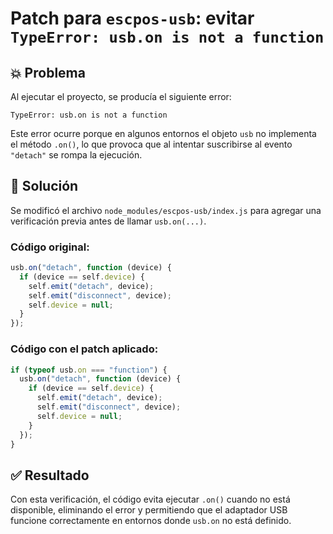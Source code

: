# Patch para `escpos-usb`: evitar `TypeError: usb.on is not a function`

## 💥 Problema

Al ejecutar el proyecto, se producía el siguiente error:

```
TypeError: usb.on is not a function
```

Este error ocurre porque en algunos entornos el objeto `usb` no implementa el método `.on()`, lo que provoca que al intentar suscribirse al evento `"detach"` se rompa la ejecución.

## 🔧 Solución

Se modificó el archivo `node_modules/escpos-usb/index.js` para agregar una verificación previa antes de llamar `usb.on(...)`.

### Código original:

```js
usb.on("detach", function (device) {
  if (device == self.device) {
    self.emit("detach", device);
    self.emit("disconnect", device);
    self.device = null;
  }
});
```

### Código con el patch aplicado:

```js
if (typeof usb.on === "function") {
  usb.on("detach", function (device) {
    if (device == self.device) {
      self.emit("detach", device);
      self.emit("disconnect", device);
      self.device = null;
    }
  });
}
```

## ✅ Resultado

Con esta verificación, el código evita ejecutar `.on()` cuando no está disponible, eliminando el error y permitiendo que el adaptador USB funcione correctamente en entornos donde `usb.on` no está definido.
